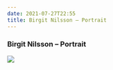 ```yaml
---
date: 2021-07-27T22:55
title: Birgit Nilsson – Portrait
---
```

### Birgit Nilsson – Portrait
[![](https://img.discogs.com/BERM8LQr8REBTrPd5-BrHbqjlwY=/fit-in/600x588/filters:strip_icc():format(jpeg):mode_rgb():quality(90)/discogs-images/R-8994097-1472934595-7876.jpeg.jpg)][1] 

[1]: https://www.discogs.com/release/8994097

